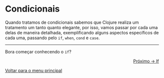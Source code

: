 # Condicionais

Quando tratamos de condicionais sabemos que Clojure realiza um tratamento um tanto quanto elegante, por isso, vamos passar por cada uma delas de maneira detalhada, exemplificando alguns aspectos específicos de cada uma, passando pelo `if`, `when`, `cond` e `case`.

---

Bora começar conhecendo o `if`?

<p align="right">
  <a href="https://github.com/lanjoni/clojure4noobs/tree/main/content/condicionais/if.md">Próximo -> If</a>
</p>

<p align="left">
  <a href="https://github.com/lanjoni/clojure4noobs#roadmap">Voltar para o menu principal</a>
</p>
